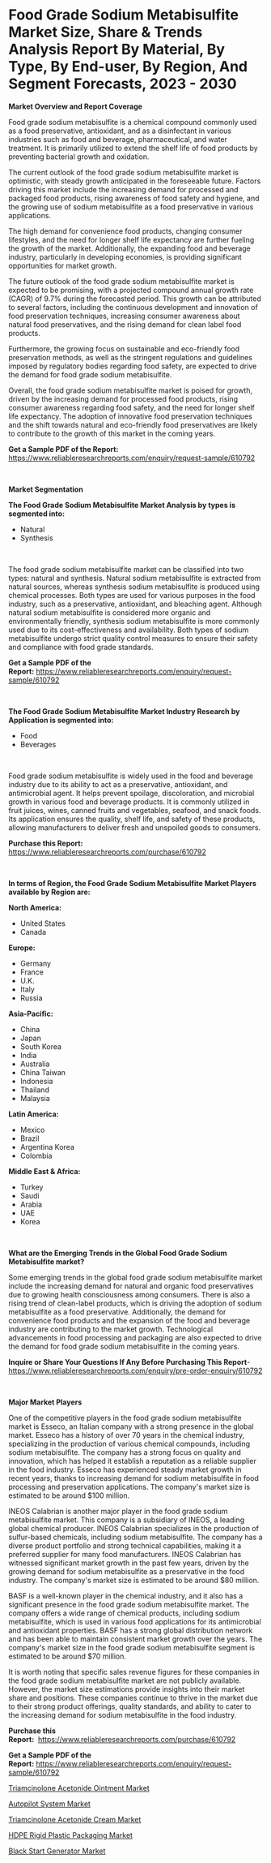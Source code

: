 <p><h1>Food Grade Sodium Metabisulfite Market Size, Share & Trends Analysis Report By Material, By Type, By End-user, By Region, And Segment Forecasts, 2023 - 2030</h1></p><p><strong>Market Overview and Report Coverage</strong></p>
<p><p>Food grade sodium metabisulfite is a chemical compound commonly used as a food preservative, antioxidant, and as a disinfectant in various industries such as food and beverage, pharmaceutical, and water treatment. It is primarily utilized to extend the shelf life of food products by preventing bacterial growth and oxidation.</p><p>The current outlook of the food grade sodium metabisulfite market is optimistic, with steady growth anticipated in the foreseeable future. Factors driving this market include the increasing demand for processed and packaged food products, rising awareness of food safety and hygiene, and the growing use of sodium metabisulfite as a food preservative in various applications.</p><p>The high demand for convenience food products, changing consumer lifestyles, and the need for longer shelf life expectancy are further fueling the growth of the market. Additionally, the expanding food and beverage industry, particularly in developing economies, is providing significant opportunities for market growth.</p><p>The future outlook of the food grade sodium metabisulfite market is expected to be promising, with a projected compound annual growth rate (CAGR) of 9.7% during the forecasted period. This growth can be attributed to several factors, including the continuous development and innovation of food preservation techniques, increasing consumer awareness about natural food preservatives, and the rising demand for clean label food products.</p><p>Furthermore, the growing focus on sustainable and eco-friendly food preservation methods, as well as the stringent regulations and guidelines imposed by regulatory bodies regarding food safety, are expected to drive the demand for food grade sodium metabisulfite.</p><p>Overall, the food grade sodium metabisulfite market is poised for growth, driven by the increasing demand for processed food products, rising consumer awareness regarding food safety, and the need for longer shelf life expectancy. The adoption of innovative food preservation techniques and the shift towards natural and eco-friendly food preservatives are likely to contribute to the growth of this market in the coming years.</p></p>
<p><strong>Get a Sample PDF of the Report:</strong> <a href="https://www.reliableresearchreports.com/enquiry/request-sample/610792">https://www.reliableresearchreports.com/enquiry/request-sample/610792</a></p>
<p>&nbsp;</p>
<p><strong>Market Segmentation</strong></p>
<p><strong>The Food Grade Sodium Metabisulfite Market Analysis by types is segmented into:</strong></p>
<p><ul><li>Natural</li><li>Synthesis</li></ul></p>
<p>&nbsp;</p>
<p><p>The food grade sodium metabisulfite market can be classified into two types: natural and synthesis. Natural sodium metabisulfite is extracted from natural sources, whereas synthesis sodium metabisulfite is produced using chemical processes. Both types are used for various purposes in the food industry, such as a preservative, antioxidant, and bleaching agent. Although natural sodium metabisulfite is considered more organic and environmentally friendly, synthesis sodium metabisulfite is more commonly used due to its cost-effectiveness and availability. Both types of sodium metabisulfite undergo strict quality control measures to ensure their safety and compliance with food grade standards.</p></p>
<p><strong>Get a Sample PDF of the Report:</strong>&nbsp;<a href="https://www.reliableresearchreports.com/enquiry/request-sample/610792">https://www.reliableresearchreports.com/enquiry/request-sample/610792</a></p>
<p>&nbsp;</p>
<p><strong>The Food Grade Sodium Metabisulfite Market Industry Research by Application is segmented into:</strong></p>
<p><ul><li>Food</li><li>Beverages</li></ul></p>
<p>&nbsp;</p>
<p><p>Food grade sodium metabisulfite is widely used in the food and beverage industry due to its ability to act as a preservative, antioxidant, and antimicrobial agent. It helps prevent spoilage, discoloration, and microbial growth in various food and beverage products. It is commonly utilized in fruit juices, wines, canned fruits and vegetables, seafood, and snack foods. Its application ensures the quality, shelf life, and safety of these products, allowing manufacturers to deliver fresh and unspoiled goods to consumers.</p></p>
<p><strong>Purchase this Report:</strong>&nbsp; <a href="https://www.reliableresearchreports.com/purchase/610792">https://www.reliableresearchreports.com/purchase/610792</a></p>
<p>&nbsp;</p>
<p><strong>In terms of Region, the Food Grade Sodium Metabisulfite Market Players available by Region are:</strong></p>
<p>
    <p> <strong> North America: </strong>
        <ul>
            <li>United States</li>
            <li>Canada</li>
        </ul>
        </p> 
    <p> <strong> Europe: </strong>
        <ul>
            <li>Germany</li>
            <li>France</li>
            <li>U.K.</li>
            <li>Italy</li>
            <li>Russia</li>
        </ul>
        </p> 
    <p> <strong> Asia-Pacific: </strong>
        <ul>
            <li>China</li>
            <li>Japan</li>
            <li>South Korea</li>
            <li>India</li>
            <li>Australia</li>
            <li>China Taiwan</li>
            <li>Indonesia</li>
            <li>Thailand</li>
            <li>Malaysia</li>
        </ul>
        </p> 
    <p> <strong> Latin America: </strong>
        <ul>
            <li>Mexico</li>
            <li>Brazil</li>
            <li>Argentina Korea</li>
            <li>Colombia</li>
        </ul>
        </p> 
    <p> <strong> Middle East & Africa: </strong>
        <ul>
            <li>Turkey</li>
            <li>Saudi</li>
            <li>Arabia</li>
            <li>UAE</li>
            <li>Korea</li>
        </ul>
    </p>
    </p>
<p>&nbsp;</p>
<p><strong>What are the Emerging Trends in the Global Food Grade Sodium Metabisulfite market?</strong></p>
<p><p>Some emerging trends in the global food grade sodium metabisulfite market include the increasing demand for natural and organic food preservatives due to growing health consciousness among consumers. There is also a rising trend of clean-label products, which is driving the adoption of sodium metabisulfite as a food preservative. Additionally, the demand for convenience food products and the expansion of the food and beverage industry are contributing to the market growth. Technological advancements in food processing and packaging are also expected to drive the demand for food grade sodium metabisulfite in the coming years.</p></p>
<p><strong>Inquire or Share Your Questions If Any Before Purchasing This Report</strong>- <a href="https://www.reliableresearchreports.com/enquiry/pre-order-enquiry/610792">https://www.reliableresearchreports.com/enquiry/pre-order-enquiry/610792</a></p>
<p>&nbsp;</p>
<p><strong>Major Market Players</strong></p>
<p><p>One of the competitive players in the food grade sodium metabisulfite market is Esseco, an Italian company with a strong presence in the global market. Esseco has a history of over 70 years in the chemical industry, specializing in the production of various chemical compounds, including sodium metabisulfite. The company has a strong focus on quality and innovation, which has helped it establish a reputation as a reliable supplier in the food industry. Esseco has experienced steady market growth in recent years, thanks to increasing demand for sodium metabisulfite in food processing and preservation applications. The company's market size is estimated to be around $100 million.</p><p>INEOS Calabrian is another major player in the food grade sodium metabisulfite market. This company is a subsidiary of INEOS, a leading global chemical producer. INEOS Calabrian specializes in the production of sulfur-based chemicals, including sodium metabisulfite. The company has a diverse product portfolio and strong technical capabilities, making it a preferred supplier for many food manufacturers. INEOS Calabrian has witnessed significant market growth in the past few years, driven by the growing demand for sodium metabisulfite as a preservative in the food industry. The company's market size is estimated to be around $80 million.</p><p>BASF is a well-known player in the chemical industry, and it also has a significant presence in the food grade sodium metabisulfite market. The company offers a wide range of chemical products, including sodium metabisulfite, which is used in various food applications for its antimicrobial and antioxidant properties. BASF has a strong global distribution network and has been able to maintain consistent market growth over the years. The company's market size in the food grade sodium metabisulfite segment is estimated to be around $70 million.</p><p>It is worth noting that specific sales revenue figures for these companies in the food grade sodium metabisulfite market are not publicly available. However, the market size estimations provide insights into their market share and positions. These companies continue to thrive in the market due to their strong product offerings, quality standards, and ability to cater to the increasing demand for sodium metabisulfite in the food industry.</p></p>
<p><strong>Purchase this Report:</strong>&nbsp;&nbsp;<a href="https://www.reliableresearchreports.com/purchase/610792">https://www.reliableresearchreports.com/purchase/610792</a></p>
<p></p>
<p><strong>Get a Sample PDF of the Report:</strong>&nbsp;<a href="https://www.reliableresearchreports.com/enquiry/request-sample/610792">https://www.reliableresearchreports.com/enquiry/request-sample/610792</a></p>
<p><p><a href="https://medium.com/@trystanward/triamcinolone-acetonide-ointment-market-analysis-its-cagr-market-segmentation-and-global-industry-0af95f907ac9">Triamcinolone Acetonide Ointment Market</a></p><p><a href="https://www.linkedin.com/pulse/autopilot-system-market-size-2023-2030-global-industrial-analysis-s9jxe/">Autopilot System Market</a></p><p><a href="https://medium.com/@tyreldooley/triamcinolone-acetonide-cream-market-insight-market-trends-growth-forecasted-from-2023-to-2030-6bd4173aa8e1">Triamcinolone Acetonide Cream Market</a></p><p><a href="https://github.com/Chiragrp24/Market-Research-Report-List-1/blob/main/hdpe-rigid-plastic-packaging-market.md">HDPE Rigid Plastic Packaging Market</a></p><p><a href="https://www.linkedin.com/pulse/black-start-generator-market-share-amp-new-trends-analysis-gbooe/">Black Start Generator Market</a></p></p>